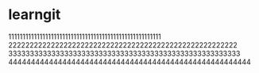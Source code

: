 # learngit
111111111111111111111111111111111111111111111111111111
222222222222222222222222222222222222222222222222222222
333333333333333333333333333333333333333333333333333333
444444444444444444444444444444444444444444444444444444

